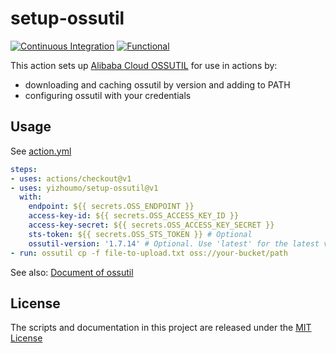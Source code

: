 # setup-ossutil

[![Continuous Integration](https://github.com/yizhoumo/setup-ossutil/actions/workflows/ci.yml/badge.svg)](https://github.com/yizhoumo/setup-ossutil/actions/workflows/ci.yml)
[![Functional](https://github.com/yizhoumo/setup-ossutil/actions/workflows/functional.yml/badge.svg)](https://github.com/yizhoumo/setup-ossutil/actions/workflows/functional.yml)

This action sets up [Alibaba Cloud OSSUTIL](https://github.com/aliyun/ossutil)
for use in actions by:

- downloading and caching ossutil by version and adding to PATH
- configuring ossutil with your credentials

## Usage

See [action.yml](action.yml)

```yaml
steps:
- uses: actions/checkout@v1
- uses: yizhoumo/setup-ossutil@v1
  with:
    endpoint: ${{ secrets.OSS_ENDPOINT }}
    access-key-id: ${{ secrets.OSS_ACCESS_KEY_ID }}
    access-key-secret: ${{ secrets.OSS_ACCESS_KEY_SECRET }}
    sts-token: ${{ secrets.OSS_STS_TOKEN }} # Optional
    ossutil-version: '1.7.14' # Optional. Use 'latest' for the latest version.
- run: ossutil cp -f file-to-upload.txt oss://your-bucket/path
```

See also: [Document of ossutil](https://help.aliyun.com/document_detail/50452.html)

## License

The scripts and documentation in this project are released under the [MIT License](LICENSE)
